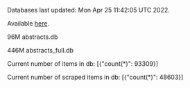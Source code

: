 Databases last updated: Mon Apr 25 11:42:05 UTC 2022. 

Available [here](https://github.com/cbeauhilton/ash-db/releases).


96M	abstracts.db

446M	abstracts_full.db

Current number of items in db:
[{"count(*)": 93309}]

Current number of scraped items in db:
[{"count(*)": 48603}]
